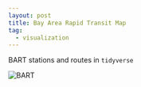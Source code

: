 ```yaml
---
layout: post
title: Bay Area Rapid Transit Map
tag:
  - visualization
---
```


BART stations and routes in `tidyverse`

![BART](https://shawenyao.github.io/BART/output/BART.svg)
